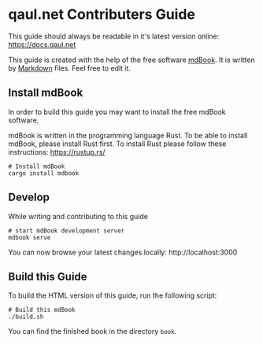 # qaul.net Contributers Guide

This guide should always be readable in it's latest version online:
https://docs.qaul.net

This guide is created with the help of the free software 
[mdBook](https://rust-lang-nursery.github.io/mdBook/).
It is written by [Markdown](https://www.markdownguide.org/getting-started) files.
Feel free to edit it.

## Install mdBook

In order to build this guide you may want to install the free mdBook 
software.

mdBook is written in the programming language Rust. To be able to 
install mdBook, please install Rust first. To install Rust please 
follow these instructions:
https://rustup.rs/

```
# Install mdBook
cargo install mdbook
```

## Develop

While writing and contributing to this guide

```
# start mdBook development server
mdbook serve
```

You can now browse your latest changes locally: http://localhost:3000

## Build this Guide

To build the HTML version of this guide, run the following script:

```
# Build this mdBook
./build.sh
```

You can find the finished book in the directory `book`.